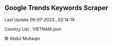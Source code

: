 

## Google Trends Keywords Scraper 
 
Last Update 09-07-2023 , 02:14:19

Country List :
VIETNAM.json



© Abdul Muttaqin 
